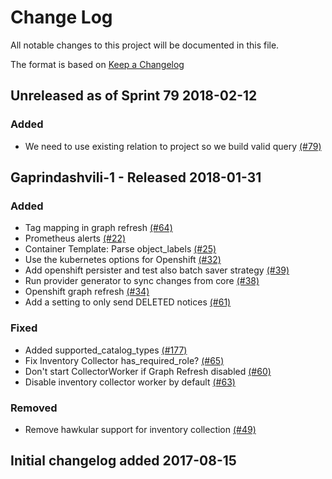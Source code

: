# Change Log

All notable changes to this project will be documented in this file.

The format is based on [Keep a Changelog](http://keepachangelog.com/en/1.0.0/)


## Unreleased as of Sprint 79 2018-02-12

### Added
- We need to use existing relation to project so we build valid query [(#79)](https://github.com/ManageIQ/manageiq-providers-openshift/pull/79)

## Gaprindashvili-1 - Released 2018-01-31

### Added
- Tag mapping in graph refresh [(#64)](https://github.com/ManageIQ/manageiq-providers-openshift/pull/64)
- Prometheus alerts [(#22)](https://github.com/ManageIQ/manageiq-providers-openshift/pull/22)
- Container Template: Parse object_labels [(#25)](https://github.com/ManageIQ/manageiq-providers-openshift/pull/25)
- Use the kubernetes options for Openshift [(#32)](https://github.com/ManageIQ/manageiq-providers-openshift/pull/32)
- Add openshift persister and test also batch saver strategy [(#39)](https://github.com/ManageIQ/manageiq-providers-openshift/pull/39)
- Run provider generator to sync changes from core [(#38)](https://github.com/ManageIQ/manageiq-providers-openshift/pull/38)
- Openshift graph refresh [(#34)](https://github.com/ManageIQ/manageiq-providers-openshift/pull/34)
- Add a setting to only send DELETED notices [(#61)](https://github.com/ManageIQ/manageiq-providers-openshift/pull/61)

### Fixed
- Added supported_catalog_types [(#177)](https://github.com/ManageIQ/manageiq-providers-openstack/pull/177)
- Fix Inventory Collector has_required_role? [(#65)](https://github.com/ManageIQ/manageiq-providers-openshift/pull/65)
- Don't start CollectorWorker if Graph Refresh disabled [(#60)](https://github.com/ManageIQ/manageiq-providers-openshift/pull/60)
- Disable inventory collector worker by default [(#63)](https://github.com/ManageIQ/manageiq-providers-openshift/pull/63)

### Removed
- Remove hawkular support for inventory collection [(#49)](https://github.com/ManageIQ/manageiq-providers-openshift/pull/49)

## Initial changelog added 2017-08-15
